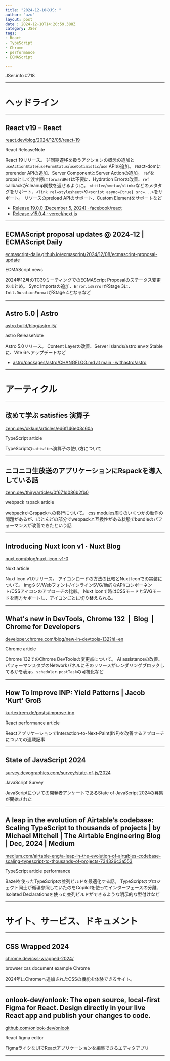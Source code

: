 ```yaml
---
title: "2024-12-10のJS: "
author: "azu"
layout: post
date : 2024-12-10T14:20:59.388Z
category: JSer
tags:
- React
- TypeScript
- Chrome
- performance
- ECMAScript

---
```


JSer.info #718

----

<h1 class="site-genre">ヘッドライン</h1>

----

## React v19 – React
[react.dev/blog/2024/12/05/react-19](https://react.dev/blog/2024/12/05/react-19 "React v19 – React")
<p class="jser-tags jser-tag-icon"><span class="jser-tag">React</span> <span class="jser-tag">ReleaseNote</span></p>

React 19リリース。
非同期遷移を扱うアクションの概念の追加と`useActionState`/`useFormStatus`/`useOptimistic`/`use` APIの追加。
react-domにprerender APIの追加、Server ComponentとServer Actionの追加。
`ref`をpropsとして渡す際に`forwardRef`は不要に、Hydration Errorの改善、`ref` callbackがcleanup関数を返せるように。
`<title>`/`<meta>`/`<link>`などのメタタグをサポート、`<link rel=stylesheet>`や`<script async={true} src=...>`をサポート。
リソースのpreload APIのサポート、Custom Elementをサポートなど

- [Release 19.0.0 (December 5, 2024) · facebook/react](https://github.com/facebook/react/releases/tag/v19.0.0 "Release 19.0.0 (December 5, 2024) · facebook/react")
- [Release v15.0.4 · vercel/next.js](https://github.com/vercel/next.js/releases/tag/v15.0.4 "Release v15.0.4 · vercel/next.js")

----

## ECMAScript proposal updates @ 2024-12 | ECMAScript Daily
[ecmascript-daily.github.io/ecmascript/2024/12/08/ecmascript-proposal-update](https://ecmascript-daily.github.io/ecmascript/2024/12/08/ecmascript-proposal-update "ECMAScript proposal updates @ 2024-12 | ECMAScript Daily")
<p class="jser-tags jser-tag-icon"><span class="jser-tag">ECMAScript</span> <span class="jser-tag">news</span></p>

2024年12月のTC39ミーティングでのECMAScript Proposalのステータス変更のまとめ。
Sync Importsの追加、`Error.isError`がStage 3に、`Intl.DurationFormat`がStage 4となるなど


----

## Astro 5.0 | Astro
[astro.build/blog/astro-5/](https://astro.build/blog/astro-5/ "Astro 5.0 | Astro")
<p class="jser-tags jser-tag-icon"><span class="jser-tag">astro</span> <span class="jser-tag">ReleaseNote</span></p>

Astro 5.0リリース。
Content Layerの改善、Server Islands/astro:envをStableに、Vite 6へアップデートなど

- [astro/packages/astro/CHANGELOG.md at main · withastro/astro](https://github.com/withastro/astro/blob/main/packages/astro/CHANGELOG.md#500 "astro/packages/astro/CHANGELOG.md at main · withastro/astro")

----
<h1 class="site-genre">アーティクル</h1>

----

## 改めて学ぶ satisfies 演算子
[zenn.dev/okkun/articles/ed6f146e03c60a](https://zenn.dev/okkun/articles/ed6f146e03c60a "改めて学ぶ satisfies 演算子")
<p class="jser-tags jser-tag-icon"><span class="jser-tag">TypeScript</span> <span class="jser-tag">article</span></p>

TypeScriptの`satisfies`演算子の使い方について


----

## ニコニコ生放送のアプリケーションにRspackを導入している話
[zenn.dev/thiry/articles/0f671d086b2fb0](https://zenn.dev/thiry/articles/0f671d086b2fb0 "ニコニコ生放送のアプリケーションにRspackを導入している話")
<p class="jser-tags jser-tag-icon"><span class="jser-tag">webpack</span> <span class="jser-tag">rspack</span> <span class="jser-tag">article</span></p>

webpackからrspackへの移行について。
css modules周りのいくつかの動作の問題があるが、ほとんどの部分でwebpackと互換性がある状態でbundleのパフォーマンスが改善できたという話


----

## Introducing Nuxt Icon v1 · Nuxt Blog
[nuxt.com/blog/nuxt-icon-v1-0](https://nuxt.com/blog/nuxt-icon-v1-0 "Introducing Nuxt Icon v1 · Nuxt Blog")
<p class="jser-tags jser-tag-icon"><span class="jser-tag">Nuxt</span> <span class="jser-tag">article</span></p>

Nuxt Icon v1.0リリース。
アイコンロードの方法の比較とNuxt Iconでの実装について。
imgタグ/Webフォント/インラインSVG/動的なAPI/コンポーネント/CSSアイコンのアプローチの比較。
Nuxt Iconで時はCSSモードとSVGモードを両方サポートし、アイコンごとに切り替えられる。


----

## What&#039;s new in DevTools, Chrome 132  |  Blog  |  Chrome for Developers
[developer.chrome.com/blog/new-in-devtools-132?hl&#x3D;en](https://developer.chrome.com/blog/new-in-devtools-132?hl=en "What&#039;s new in DevTools, Chrome 132  |  Blog  |  Chrome for Developers")
<p class="jser-tags jser-tag-icon"><span class="jser-tag">Chrome</span> <span class="jser-tag">article</span></p>

Chrome 132でのChrome DevToolsの変更点について。
AI assistanceの改善、パフォーマンスタブのNetworkパネルにそのリソースがレンダリングブロックしてるかを表示、`scheduler.postTask`の可視化など


----

## How To Improve INP: Yield Patterns | Jacob &#039;Kurt&#039; Groß
[kurtextrem.de/posts/improve-inp](https://kurtextrem.de/posts/improve-inp "How To Improve INP: Yield Patterns | Jacob &#039;Kurt&#039; Groß")
<p class="jser-tags jser-tag-icon"><span class="jser-tag">React</span> <span class="jser-tag">performance</span> <span class="jser-tag">article</span></p>

ReactアプリケーションでInteraction-to-Next-Paint(INP)を改善するアプローチについての連載記事


----

## State of JavaScript 2024
[survey.devographics.com/survey/state-of-js/2024](https://survey.devographics.com/survey/state-of-js/2024 "State of JavaScript 2024")
<p class="jser-tags jser-tag-icon"><span class="jser-tag">JavaScript</span> <span class="jser-tag">Survey</span></p>

JavaScriptについての開発者アンケートであるState of JavaScript 2024の募集が開始された


----

## A leap in the evolution of Airtable’s codebase: Scaling TypeScript to thousands of projects | by Michael Mitchell | The Airtable Engineering Blog | Dec, 2024 | Medium
[medium.com/airtable-eng/a-leap-in-the-evolution-of-airtables-codebase-scaling-typescript-to-thousands-of-projects-734326c3a553](https://medium.com/airtable-eng/a-leap-in-the-evolution-of-airtables-codebase-scaling-typescript-to-thousands-of-projects-734326c3a553 "A leap in the evolution of Airtable’s codebase: Scaling TypeScript to thousands of projects | by Michael Mitchell | The Airtable Engineering Blog | Dec, 2024 | Medium")
<p class="jser-tags jser-tag-icon"><span class="jser-tag">TypeScript</span> <span class="jser-tag">article</span> <span class="jser-tag">performance</span></p>

Bazelを使ったTypeScriptの並列ビルドを最適化する話。
TypeScriptのプロジェクト同士が循環参照していたのをCopilotを使ってインターフェースの分離、Isolated Declarationsを使った並列ビルドができるような明示的な型付けなど


----
<h1 class="site-genre">サイト、サービス、ドキュメント</h1>

----

## CSS Wrapped 2024
[chrome.dev/css-wrapped-2024/](https://chrome.dev/css-wrapped-2024/ "CSS Wrapped 2024")
<p class="jser-tags jser-tag-icon"><span class="jser-tag">browser</span> <span class="jser-tag">css </span> <span class="jser-tag">document</span> <span class="jser-tag">example</span> <span class="jser-tag">Chrome</span></p>

2024年にChromeへ追加されたCSSの機能を体験できるサイト。


----

## onlook-dev/onlook: The open source, local-first Figma for React. Design directly in your live React app and publish your changes to code.
[github.com/onlook-dev/onlook](https://github.com/onlook-dev/onlook "onlook-dev/onlook: The open source, local-first Figma for React. Design directly in your live React app and publish your changes to code.")
<p class="jser-tags jser-tag-icon"><span class="jser-tag">React</span> <span class="jser-tag">figma</span> <span class="jser-tag">editor</span></p>

FigmaライクなUIでReactアプリケーションを編集できるエディタアプリ


----
